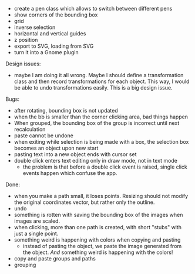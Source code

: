  * create a pen class which allows to switch between different pens
 * show corners of the bounding box
 * grid
 * inverse selection
 * horizontal and vertical guides
 * z position
 * export to SVG, loading from SVG
 * turn it into a Gnome plugin

Design issues:
 * maybe I am doing it all wrong. Maybe I should define a transformation
   class and then record transformations for each object. This way, I
   would be able to undo transformations easily. This is a big design
   issue.

Bugs:
 * after rotating, bounding box is not updated
 * when the bb is smaller than the corner clicking area, bad things happen
 * When grouped, the bounding box of the group is incorrect until next
   recalculation
 * paste cannot be undone
 * when exiting while selection is being made with a box, the selection
   box becomes an object upon new start
 * pasting text into a new object ends with cursor set
 * double click enters text editing only in draw mode, not in text mode
   - the problem is that before a double click event is raised, single
     click events happen which confuse the app.

Done:
 * when you make a path small, it loses points. Resizing should not modify
   the original coordinates vector, but rather only the outline.
 * undo
 * something is rotten with saving the bounding box of the images when
    images are scaled.
 * when clicking, more than one path is created, with short "stubs" with
   just a single point.
 * something weird is happening with colors when copying and pasting
   - instead of pasting the object, we paste the image generated from the
     object. *And* something weird is happening with the colors!
 * copy and paste groups and paths
 * grouping
